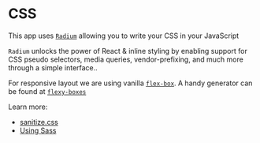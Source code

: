 # CSS

This app uses [`Radium`](http://formidable.com/open-source/radium/)
allowing you to write your CSS in your JavaScript

`Radium` unlocks the power of React & inline styling by enabling support for CSS pseudo selectors, media queries, vendor-prefixing, and much more through a simple interface..

For responsive layout we are using vanilla [`flex-box`](https://css-tricks.com/snippets/css/a-guide-to-flexbox/).
A handy generator can be found at [`flexy-boxes`](http://the-echoplex.net/flexyboxes/)

Learn more:

- [sanitize.css](sanitize.md)
- [Using Sass](sass.md)
